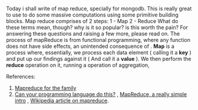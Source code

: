 Today i shall write of map reduce, specially for mongodb.
This is really great to use to do some massive computations using some primitive building blocks.
Map reduce comprises of 2 steps:
  1  - Map 
  2  - Reduce
What do these terms mean, though? why is it so popular? is this worth the pain? For answering these questions and raising a few more, please read on.
The process of mapReduce is from functional programming, where any function does not have side effects, an unintended consequence of . 
**Map** is a process where, essentially, we process each data element ( calling it a **key** ) and put up our findings against it ( And call it a **value** ). 
We then perform the **reduce** operation on it, running a operation of aggregation, 

References:
1. [Mapreduce for the family](https://webofdata.wordpress.com/2012/11/05/mapreduce-for-kids/)  
2. [Can your programming language do this?](https://www.joelonsoftware.com/2006/08/01/can-your-programming-language-do-this/) , [MapReduce, a really simple intro](http://ksat.me/map-reduce-a-really-simple-introduction-kloudo/) , [Wikipedia article on mapreduce](https://en.wikipedia.org/wiki/MapReduce).
<!--stackedit_data:
eyJoaXN0b3J5IjpbMTk2NTk2ODI1MSwtMTc0MjYwOTIyOSwtMT
I0Mjk5MDE2Nl19
-->